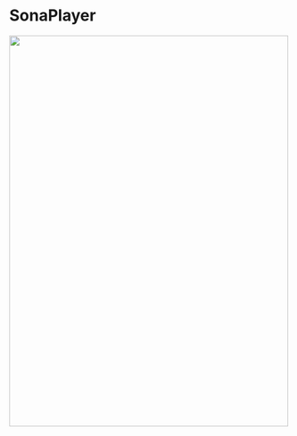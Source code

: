 # SonaPlayer

<img src="https://github.com/MayankChowdhary/SonaPlayer/blob/master/ScreenShots/Nexus%205x-Scjjrekwpqlsenshot1.png" width="500" height="700">
